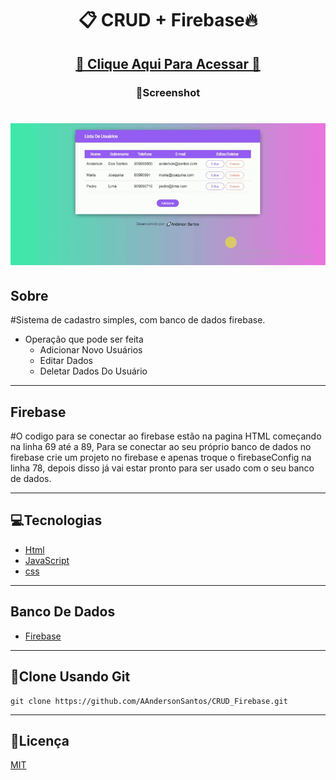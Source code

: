 <h1 align="center">📋 CRUD + Firebase🔥</h1>

<h2 align="center"><a href="https://lista-de-usuarios.netlify.app/">🚀 Clique Aqui Para Acessar 🚀</a></h2>

<h3 align="center">📸Screenshot</h3>
<p>
<h1 align="center"><img src="./src/img/screenshot.gif"></h1>

## **Sobre**
#Sistema de cadastro simples, com banco de dados firebase.
* Operação que pode ser feita
    * Adicionar Novo Usuários
    * Editar Dados
    * Deletar Dados Do Usuário

---

## **Firebase**
#O codigo para se conectar ao firebase estão na pagina HTML começando na linha 69 até a 89, Para se conectar ao seu próprio banco de dados no firebase crie um projeto no firebase e apenas troque o firebaseConfig na linha 78, depois disso já vai estar pronto para ser usado com o seu banco de dados.

---

## 💻**Tecnologias**

* [Html](https://developer.mozilla.org/pt-BR/docs/Web/Guide/HTML/HTML5)
* [JavaScript](https://developer.mozilla.org/pt-BR/docs/Web/JavaScript)
* [css](https://developer.mozilla.org/pt-BR/docs/Web/CSS)

---

## **Banco De Dados**
* [Firebase](https://firebase.google.com/)

---

## 💾**Clone Usando Git**

```
git clone https://github.com/AAndersonSantos/CRUD_Firebase.git

```

---

## 📝**Licença**

[MIT](https://github.com/AAndersonSantos/CRUD_Firebase/blob/main/LICENSE)
